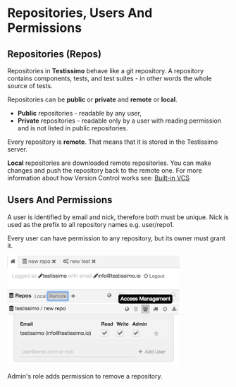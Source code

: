 # Repositories, Users And Permissions

## Repositories (Repos)

Repositories in **Testissimo** behave like a git repository. A repository contains components, tests, and test suites - in other words the whole source of tests. 

Repositories can be **public** or **private** and **remote** or **local**. 
- **Public** repositories - readable by any user,
- **Private** repositories - readable only by a user with reading permission and is not listed in public repositories. 

Every repository is **remote**. That means that it is stored in the Testissimo server. 

**Local** repositories are downloaded remote repositories. You can make changes and push the repository back to the remote one. For more information about how Version Control works see: [Built-in VCS](#/documentation/articles/built-in-vcs)

## Users And Permissions

A user is identified by email and nick, therefore both must be unique. Nick is used as the prefix to all repository names e.g. user/repo1. 

Every user can have permission to any repository, but its owner must grant it.

![](/documentation/images/permissions.png)

Admin's role adds permission to remove a repository. 